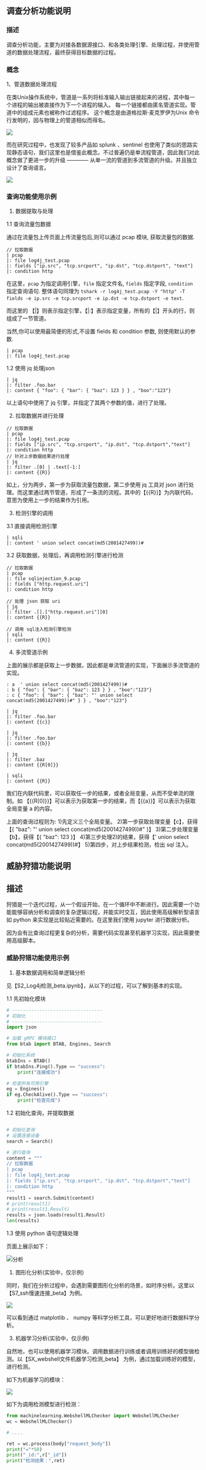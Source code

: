 ## 调查分析功能说明

### 描述

调查分析功能，主要为对接各数据源接口、和各类处理引擎、处理过程，并使用管道的数据处理流程，最终获得目标数据的过程。

### 概念

1、管道数据处理流程

在类Unix操作系统中，管道是一系列将标准输入输出链接起来的进程，其中每一个进程的输出被直接作为下一个进程的输入。 每一个链接都由匿名管道实现。管道中的组成元素也被称作过滤程序。 这个概念是由道格拉斯·麦克罗伊为Unix 命令行发明的，因与物理上的管道相似而得名。

![](2022-11-25-20-04-34.png)

而在研究过程中，也发现了较多产品如 splunk 、sentinel 也使用了类似的思路实现静态语句，我们这里也是借鉴此概念。不过普遍仍是单流程管道，因此我们对此概念做了更进一步的升级 ————  从单一流的管道到多流管道的升级。并且独立设计了查询语言。

![](2022-11-25-20-13-39.png)

### 查询功能使用示例

1. 数据提取与处理

1.1 查询流量包数据

通过在流量包上传页面上传流量包后,则可以通过 pcap 模块, 获取流量包的数据.

```shell
// 拉取数据
| pcap
|: file log4j_test.pcap
|: fields ["ip.src", "tcp.srcport", "ip.dst", "tcp.dstport", "text"]
|: condition http
```
在这里，`pcap` 为指定调用引擎，`file` 指定文件名, `fields` 指定字段, `condition` 指定查询语句. 整体语句同理为 `tshark -r log4j_test.pcap -Y "http" -T fields -e ip.src -e tcp.srcport -e ip.dst -e tcp.dstport -e text`.

而这里的 【|】则表示指定引擎，【|:】表示指定变量，所有的【|】开头的行，则组成了一节管道。

当然,你可以使用最简便的形式,不设置 fields 和 condition 参数, 则使用默认的参数.

```shell
| pcap
|: file log4j_test.pcap
```

1.2 使用 jq 处理json

```shell
| jq
|: filter .foo.bar
|: content { "foo": { "bar": { "baz": 123 } } , "boo":"123"}
```

以上语句中使用了 jq 引擎，并指定了其两个参数的值，进行了处理。

2. 拉取数据并进行处理

```shell
// 拉取数据
| pcap
|: file log4j_test.pcap
|: fields ["ip.src", "tcp.srcport", "ip.dst", "tcp.dstport","text"]
|: condition http
// 针对上步数据结果进行处理
| jq
|: filter .[0] | .text[-1:]
|: content {{R}}
```

如上，分为两步，第一步为获取流量包数据，第二步使用 jq 工具对 json 进行处理。而这里通过两节管道，形成了一条流的流程。其中的【{{R}}】为内联代码，意思为使用上一步的结果作为引用。

3. 检测引擎的调用

3.1 直接调用检测引擎

```shell
| sqli
|: content ' union select concat(md5(2001427499))#
```

3.2 获取数据，处理后，再调用检测引擎进行检测

```shell
// 拉取数据
| pcap
|: file sqlinjection_9.pcap
|: fields ["http.request.uri"]
|: condition http

// 处理 json 获取 uri
| jq
|: filter .[].["http.request.uri"][0]
|: content {{R}}

// 调用 sql注入检测引擎检测
| sqli
|: content {{R}}
```

4. 多流管道示例

上面的展示都是获取上一步数据，因此都是单流管道的实现，下面展示多流管道的实现。

```shell
: a  ' union select concat(md5(2001427499))#
: b { "foo": { "bar": { "baz": 123 } } , "boo":"123"}
: c { "foo": { "bar": { "baz": "' union select concat(md5(2001427499))#" } } , "boo":"123"}

| jq
|: filter .foo.bar
|: content {{c}}

| jq
|: filter .foo.bar
|: content {{b}}

| jq
|: filter .baz
|: content {{R[0]}}

| sqli
|: content {{R}}
```

我们在内联代码里，可以获取任一步的结果，或者全局变量，从而不受单流的限制。如 【{{R[0]}}】可以表示为获取第一步的结果，而【{{a}}】可以表示为获取全局变量 a 的内容。

上面的查询过程则为:
1)先定义三个全局变量。
2)第一步获取处理变量【c】，获得【{ "baz": "' union select concat(md5(2001427499))#" }】
3)第二步处理变量【b】，获得【{ "baz": 123 }】
4)第三步处理2)的结果，获得【' union select concat(md5(2001427499))#】
5)第四步，对上步结果检测，检出 sql 注入。



## 威胁狩猎功能说明

## 描述

狩猎是一个迭代过程，从一个假设开始，在一个循环中不断进行。因此需要一个功能能够容纳分析和调查的复杂逻辑过程，并能实时交互，因此使用高级解析型语言如 python 来实现是比较贴近需要的。在这里我们使用 jupyter 进行数据分析。

因为会有比查询过程更复杂的分析，需要代码实现甚至机器学习实现，因此需要使用高级脚本。

### 威胁狩猎功能使用示例

1. 基本数据调用和简单逻辑分析

见【S2_Log4j检测_beta.ipynb】，从以下的过程，可以了解到基本的实现。

1.1 先初始化模块

```python
# ---------------------------------
# 初始化
# ---------------------------------
import json

# 加载 gRPC 模块接口
from btab import BTAB, Engines, Search

# 初始化系统
btabIns = BTAB()
if btabIns.Ping().Type == "success":
    print("连接成功")

# 检查所有可用引擎
eg = Engines()
if eg.CheckAlive().Type == "success":
    print("检查完成")
```

1.2 初始化查询，并提取数据

```python

# 初始化查询
# 设置连接设备
search = Search()

# 进行查询
content = """
// 拉取数据
| pcap
|: file log4j_test.pcap
|: fields ["ip.src", "tcp.srcport", "ip.dst", "tcp.dstport","text"]
|: condition http
"""
result1 = search.Submit(content)
# print(result1)
# print(result1.Result)
results = json.loads(result1.Result)
len(results)
```

1.3 使用 python 语句逻辑处理

页面上展示如下：

![分析](Snipaste_2024-07-03_19-18-35.jpg)

1. 图形化分析(实验中，仅示例)

同时，我们在分析过程中，会遇到需要图形化分析的场景，如时序分析。这里以【S7_ssh慢速连接_beta】为例。

![](2022-11-25-21-36-46.png)

可以看到通过 matplotlib 、 numpy 等科学分析工具，可以更好地进行数据科学分析。

3. 机器学习分析(实验中，仅示例)

自然地，也可以使用机器学习模块。调用数据进行训练或者调用训练好的模型做检测。以【SX_webshell文件机器学习检测_beta】 为例，通过加载训练好的模型，进行检测。

如下为机器学习的模块：

![](2022-11-25-21-45-54.png)

如下为调用检测模型进行检测：

```python
from machinelearning.WebshellMLChecker import WebshellMLChecker
wc = WebshellMLChecker()

# ....

ret = wc.process(body["request_body"])
print("="*50)
print("_id:",r["_id"])
print("检测结果：",ret)
```

